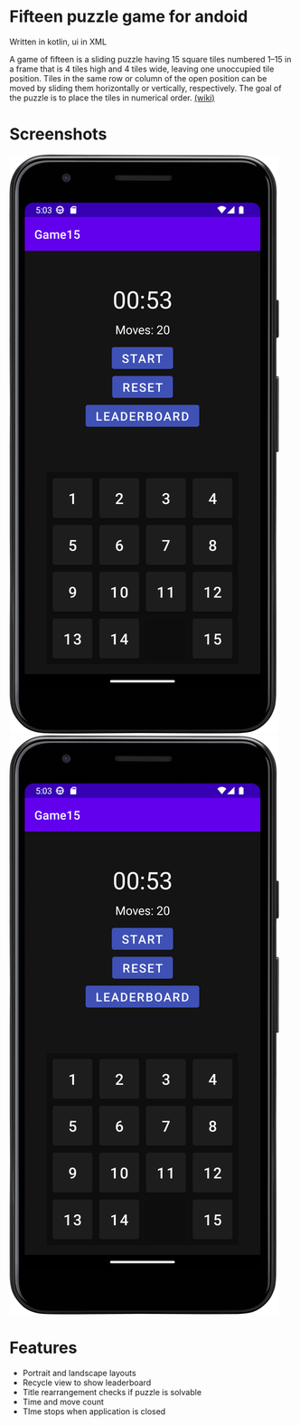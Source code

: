 # Fifteen puzzle game for andoid

Written in kotlin, ui in XML

A game of fifteen is a sliding puzzle having 15 square tiles numbered
1–15 in a frame that is 4 tiles high and 4 tiles wide, leaving one unoccupied
tile position. Tiles in the same row or column of the open position can be moved
by sliding them horizontally or vertically, respectively.
The goal of the puzzle is to place the tiles in numerical order. [(wiki)](https://en.wikipedia.org/wiki/15_puzzle)

# Screenshots
![portain screenshot](/screenshots/Screenshot_20220925_170346.png)
![landscpe screenshot](/screenshots/Screenshot_20220925_170346.png)

# Features

- Portrait and landscape layouts
- Recycle view to show leaderboard
- Title rearrangement checks if puzzle is solvable
- Time and move count
- TIme stops when application is closed  
